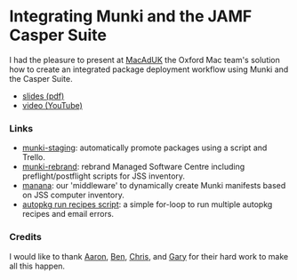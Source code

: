 # Integrating Munki and the JAMF Casper Suite

I had the pleasure to present at [MacAdUK](http://macad.uk) the Oxford Mac team's solution how to create an integrated package deployment workflow using Munki and the Casper Suite.

 * [slides (pdf)](https://github.com/mjung/publications/raw/master/2016-02-09_MacAdUK/2016-02-09_MacAdUK_Mac_Management_at_Oxford_Marko_Jung.pdf)
 * [video (YouTube)](https://youtu.be/CQv8i02uKaw)

### Links

 * [munki-staging](https://github.com/ox-it/munki-staging): automatically promote packages using a script and Trello.
 * [munki-rebrand](https://github.com/ox-it/munki-rebrand): rebrand Managed Software Centre including preflight/postflight scripts for JSS inventory.
 * [manana](https://github.com/ox-it/manana): our 'middleware' to dynamically create Munki manifests based on JSS computer inventory.
 * [autopkg run recipes script](https://gist.github.com/mjung/abcddccacdcbb17f5c63): a simple for-loop to run multiple autopkg recipes and email errors.

### Credits

I would like to thank [Aaron](https://github.com/oucsaw/), [Ben](https://github.com/fuzzylogiq/), [Chris](https://github.com/cdbeard), and [Gary](https://github.com/AltMeta) for their hard work to make all this happen.
